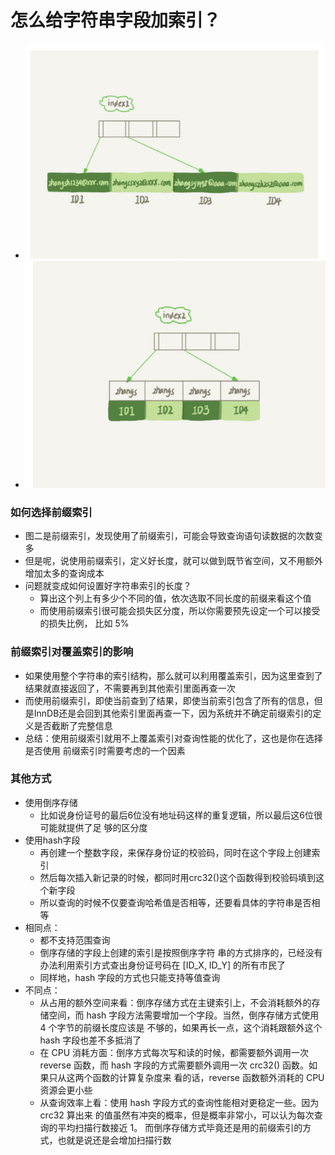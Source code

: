 # 怎么给字符串字段加索引？

- ![](images/1email索引结构.png)
- ![](images/2email索引结构.png)



### 如何选择前缀索引

- 图二是前缀索引，发现使用了前缀索引，可能会导致查询语句读数据的次数变多
- 但是呢，说使用前缀索引，定义好长度，就可以做到既节省空间，又不用额外增加太多的查询成本
- 问题就变成如何设置好字符串索引的长度？
  - 算出这个列上有多少个不同的值，依次选取不同长度的前缀来看这个值
  - 而使用前缀索引很可能会损失区分度，所以你需要预先设定一个可以接受的损失比例， 比如 5%





### 前缀索引对覆盖索引的影响

- 如果使用整个字符串的索引结构，那么就可以利用覆盖索引，因为这里查到了结果就直接返回了，不需要再到其他索引里面再查一次
- 而使用前缀索引，即使当前查到了结果，即使当前索引包含了所有的信息，但是InnDB还是会回到其他索引里面再查一下，因为系统并不确定前缀索引的定义是否截断了完整信息
- 总结：使用前缀索引就用不上覆盖索引对查询性能的优化了，这也是你在选择是否使用 前缀索引时需要考虑的一个因素





### 其他方式

- 使用倒序存储
  - 比如说身份证号的最后6位没有地址码这样的重复逻辑，所以最后这6位很可能就提供了足 够的区分度
- 使用hash字段
  - 再创建一个整数字段，来保存身份证的校验码，同时在这个字段上创建索引
  - 然后每次插入新记录的时候，都同时用crc32()这个函数得到校验码填到这个新字段
  - 所以查询的时候不仅要查询哈希值是否相等，还要看具体的字符串是否相等
- 相同点：
  - 都不支持范围查询
  - 倒序存储的字段上创建的索引是按照倒序字符 串的方式排序的，已经没有办法利用索引方式查出身份证号码在 [ID_X, ID_Y] 的所有市民了
  - 同样地，hash 字段的方式也只能支持等值查询
- 不同点：
  - 从占用的额外空间来看：倒序存储方式在主键索引上，不会消耗额外的存储空间，而 hash 字段方法需要增加一个字段。当然，倒序存储方式使用 4 个字节的前缀长度应该是 不够的，如果再长一点，这个消耗跟额外这个 hash 字段也差不多抵消了
  - 在 CPU 消耗方面：倒序方式每次写和读的时候，都需要额外调用一次 reverse 函数，而 hash 字段的方式需要额外调用一次 crc32() 函数。如果只从这两个函数的计算复杂度来 看的话，reverse 函数额外消耗的 CPU 资源会更小些
  -  从查询效率上看：使用 hash 字段方式的查询性能相对更稳定一些。因为 crc32 算出来 的值虽然有冲突的概率，但是概率非常小，可以认为每次查询的平均扫描行数接近 1。 而倒序存储方式毕竟还是用的前缀索引的方式，也就是说还是会增加扫描行数

